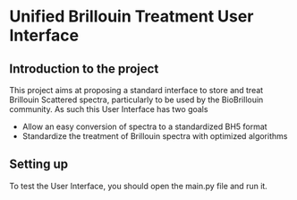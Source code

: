 # Unified Brillouin Treatment User Interface

## Introduction to the project

This project aims at proposing a standard interface to store and treat Brillouin Scattered spectra, particularly to be used by the BioBrillouin community. As such this User Interface has two goals
- Allow an easy conversion of spectra to a standardized BH5 format
- Standardize the treatment of Brillouin spectra with optimized algorithms

## Setting up

To test the User Interface, you should open the main.py file and run it.
